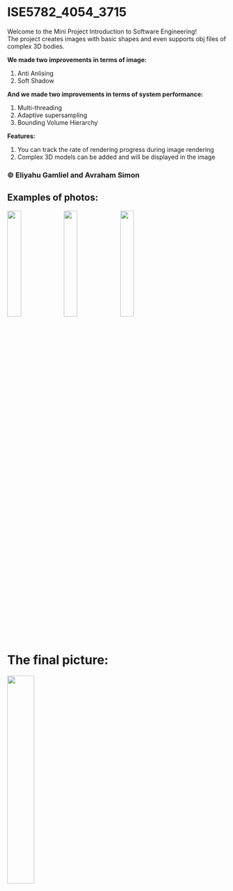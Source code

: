 # ISE5782_4054_3715
Welcome to the Mini Project Introduction to Software Engineering! <br/>
The project creates images with basic shapes and even supports obj files of complex 3D bodies.

<b>We made two improvements in terms of image:</b> <br/>
1. Anti Anlising <br/>
2. Soft Shadow <br/>

<b>And we made two improvements in terms of system performance:</b> <br/>
1. Multi-threading <br />
2. Adaptive supersampling <br/>
3. Bounding Volume Hierarchy <br/>

<b>Features:</b> <br />
1. You can track the rate of rendering progress during image rendering
2. Complex 3D models can be added and will be displayed in the image

### © Eliyahu Gamliel and Avraham Simon ###

## Examples of photos: ##
<img src="https://user-images.githubusercontent.com/76405628/172894005-78cc1e6d-b04a-43e5-9722-455efd7373eb.png" width=25% height=25%>
<img src="https://user-images.githubusercontent.com/76405628/172895311-e24a8246-2142-40bc-b287-c6d7ddc20cc1.png" width=25% height=25%>
<img src="https://user-images.githubusercontent.com/76405628/172895158-69f37eda-e642-4207-9f70-d4f6e2fd240c.png" width=25% height=25%>

# The final picture:
<img src="https://user-images.githubusercontent.com/76405628/173038559-0b8cc90b-0ae8-4929-939c-ecd316cac34b.png" width=35% height=35%>
